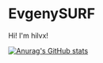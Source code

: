 # EvgenySURF
Hi! I'm hilvx!

[![Anurag's GitHub stats](https://github-readme-stats.vercel.app/api?username=hilvx&theme=dark)](https://github.com/anuraghazra/github-readme-stats)
